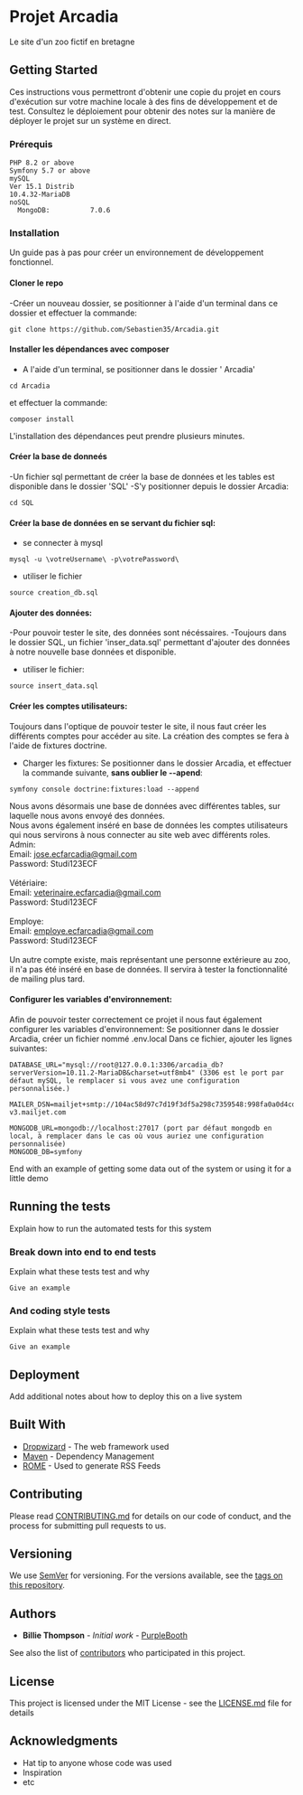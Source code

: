 # Projet Arcadia

Le site d'un zoo fictif en bretagne

## Getting Started

Ces instructions vous permettront d'obtenir une copie du projet en cours d'exécution sur votre machine locale à des fins de développement et de test. Consultez le déploiement pour obtenir des notes sur la manière de déployer le projet sur un système en direct.

### Prérequis


```
PHP 8.2 or above
Symfony 5.7 or above
mySQL
Ver 15.1 Distrib
10.4.32-MariaDB
noSQL
  MongoDB:          7.0.6
```

### Installation

Un guide pas à pas pour créer un environnement de développement fonctionnel.

#### Cloner le repo </br>
-Créer un nouveau dossier, se positionner à l'aide d'un terminal  dans ce dossier et effectuer la commande:
```
git clone https://github.com/Sebastien35/Arcadia.git
```

#### Installer les dépendances avec composer
- A l'aide d'un terminal, se positionner dans le dossier ' Arcadia'
```
cd Arcadia
```
et effectuer la commande:
```
composer install
```
L'installation des dépendances peut prendre plusieurs minutes.

#### Créer la base de donneés
-Un fichier sql permettant de créer la base de données et les tables est disponible dans le dossier 'SQL'
-S'y positionner depuis le dossier Arcadia:
```
cd SQL
``` 
#### Créer la base de données en se servant du fichier sql:
- se connecter à mysql
```
mysql -u \votreUsername\ -p\votrePassword\
````
- utiliser le fichier
```
source creation_db.sql
```
#### Ajouter des données: </br>
-Pour pouvoir tester le site, des données sont nécéssaires.
-Toujours dans le dossier SQL, un fichier 'inser_data.sql' permettant d'ajouter des données à notre nouvelle base données et disponible.
- utiliser le fichier:
```
source insert_data.sql
```
#### Créer les comptes utilisateurs: </br>
Toujours dans l'optique de pouvoir tester le site, il nous faut créer les différents comptes pour accéder au site.
La création des comptes se fera à l'aide de fixtures doctrine.
- Charger les fixtures:
  Se positionner dans le dossier Arcadia, et effectuer la commande suivante, **sans oublier le --apend**:
```
symfony console doctrine:fixtures:load --append
```

Nous avons désormais une base de données avec différentes tables, sur laquelle nous avons envoyé des données. </br>
Nous avons également inséré en base de données les comptes utilisateurs qui nous servirons à nous connecter au site web avec différents roles.</br>
Admin: </br>
Email: jose.ecfarcadia@gmail.com </br>
Password: Studi123ECF </br>
</br>
Vétériaire: </br>
Email: veterinaire.ecfarcadia@gmail.com </br>
Password: Studi123ECF </br>
</br>
Employe: </br>
Email: employe.ecfarcadia@gmail.com </br>
Password: Studi123ECF </br>
</br>
Un autre compte existe, mais représentant une personne extérieure au zoo, il n'a pas été inséré en base de données.
Il servira à tester la fonctionnalité de mailing plus tard.

#### Configurer les variables d'environnement:

Afin de pouvoir tester correctement ce projet il nous faut également configurer les variables d'environnement:
Se positionner dans le dossier Arcadia, créer un fichier nommé .env.local
Dans ce fichier, ajouter les lignes suivantes:
```
DATABASE_URL="mysql://root@127.0.0.1:3306/arcadia_db?serverVersion=10.11.2-MariaDB&charset=utf8mb4" (3306 est le port par défaut mySQL, le remplacer si vous avez une configuration personnalisée.)

MAILER_DSN=mailjet+smtp://104ac58d97c7d19f3df5a298c7359548:998fa0a0d4cdf5f2c4d42d859b8e6fef@in-v3.mailjet.com

MONGODB_URL=mongodb://localhost:27017 (port par défaut mongodb en local, à remplacer dans le cas où vous auriez une configuration personnalisée)
MONGODB_DB=symfony
```




End with an example of getting some data out of the system or using it for a little demo

## Running the tests

Explain how to run the automated tests for this system

### Break down into end to end tests

Explain what these tests test and why

```
Give an example
```

### And coding style tests

Explain what these tests test and why

```
Give an example
```

## Deployment

Add additional notes about how to deploy this on a live system

## Built With

* [Dropwizard](http://www.dropwizard.io/1.0.2/docs/) - The web framework used
* [Maven](https://maven.apache.org/) - Dependency Management
* [ROME](https://rometools.github.io/rome/) - Used to generate RSS Feeds

## Contributing

Please read [CONTRIBUTING.md](https://gist.github.com/PurpleBooth/b24679402957c63ec426) for details on our code of conduct, and the process for submitting pull requests to us.

## Versioning

We use [SemVer](http://semver.org/) for versioning. For the versions available, see the [tags on this repository](https://github.com/your/project/tags). 

## Authors

* **Billie Thompson** - *Initial work* - [PurpleBooth](https://github.com/PurpleBooth)

See also the list of [contributors](https://github.com/your/project/contributors) who participated in this project.

## License

This project is licensed under the MIT License - see the [LICENSE.md](LICENSE.md) file for details

## Acknowledgments

* Hat tip to anyone whose code was used
* Inspiration
* etc


